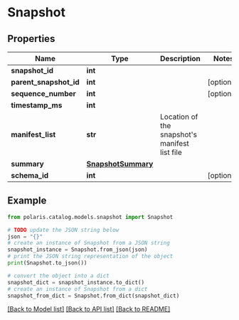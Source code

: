 <!--

 Licensed to the Apache Software Foundation (ASF) under one
 or more contributor license agreements.  See the NOTICE file
 distributed with this work for additional information
 regarding copyright ownership.  The ASF licenses this file
 to you under the Apache License, Version 2.0 (the
 "License"); you may not use this file except in compliance
 with the License.  You may obtain a copy of the License at

   http://www.apache.org/licenses/LICENSE-2.0

 Unless required by applicable law or agreed to in writing,
 software distributed under the License is distributed on an
 "AS IS" BASIS, WITHOUT WARRANTIES OR CONDITIONS OF ANY
 KIND, either express or implied.  See the License for the
 specific language governing permissions and limitations
 under the License.

-->
# Snapshot


## Properties

Name | Type | Description | Notes
------------ | ------------- | ------------- | -------------
**snapshot_id** | **int** |  | 
**parent_snapshot_id** | **int** |  | [optional] 
**sequence_number** | **int** |  | [optional] 
**timestamp_ms** | **int** |  | 
**manifest_list** | **str** | Location of the snapshot&#39;s manifest list file | 
**summary** | [**SnapshotSummary**](SnapshotSummary.md) |  | 
**schema_id** | **int** |  | [optional] 

## Example

```python
from polaris.catalog.models.snapshot import Snapshot

# TODO update the JSON string below
json = "{}"
# create an instance of Snapshot from a JSON string
snapshot_instance = Snapshot.from_json(json)
# print the JSON string representation of the object
print(Snapshot.to_json())

# convert the object into a dict
snapshot_dict = snapshot_instance.to_dict()
# create an instance of Snapshot from a dict
snapshot_from_dict = Snapshot.from_dict(snapshot_dict)
```
[[Back to Model list]](../README.md#documentation-for-models) [[Back to API list]](../README.md#documentation-for-api-endpoints) [[Back to README]](../README.md)


